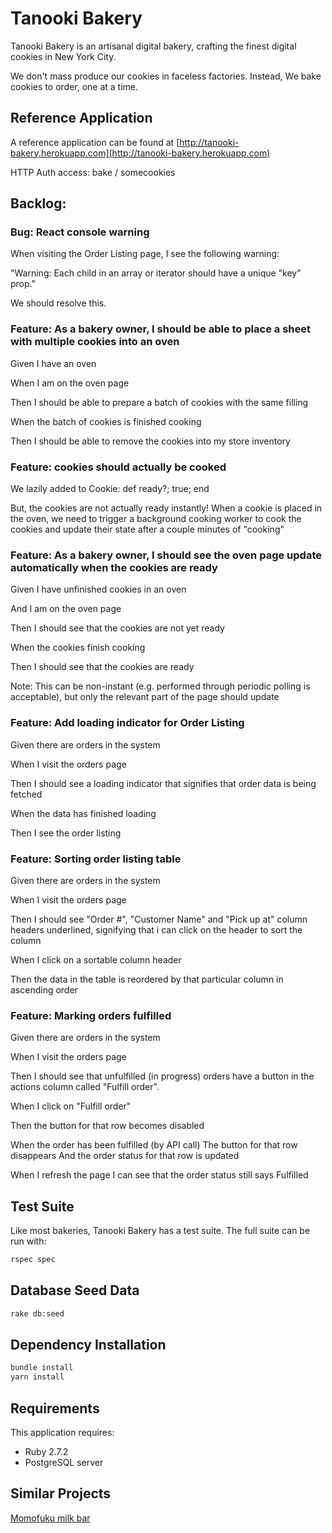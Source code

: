 # Tanooki Bakery

Tanooki Bakery is an artisanal digital bakery, crafting the finest digital
cookies in New York City.

We don't mass produce our cookies in faceless factories. Instead, We bake
cookies to order, one at a time.



## Reference Application

A reference application can be found at
[http://tanooki-bakery.herokuapp.com](http://tanooki-bakery.herokuapp.com)

HTTP Auth access: bake / somecookies

## Backlog:

### Bug: React console warning 
When visiting the Order Listing page, I see the following warning:

"Warning: Each child in an array or iterator should have a unique "key" prop."

We should resolve this.


### Feature: As a bakery owner, I should be able to place a sheet with multiple cookies into an oven
Given I have an oven

When I am on the oven page

Then I should be able to prepare a batch of cookies with the same filling

When the batch of cookies is finished cooking

Then I should be able to remove the cookies into my store inventory


### Feature: cookies should actually be cooked
We lazily added to Cookie: def ready?; true; end

But, the cookies are not actually ready instantly! When a cookie is placed in the oven, we need to trigger a background cooking worker to cook the cookies and update their state after a couple minutes of "cooking"

### Feature: As a bakery owner, I should see the oven page update automatically when the cookies are ready
Given I have unfinished cookies in an oven

And I am on the oven page

Then I should see that the cookies are not yet ready

When the cookies finish cooking

Then I should see that the cookies are ready

Note: This can be non-instant (e.g. performed through periodic polling is acceptable), but only the relevant part of the page should update

### Feature: Add loading indicator for Order Listing
Given there are orders in the system

When I visit the orders page

Then I should see a loading indicator that signifies that order data is being fetched

When the data has finished loading

Then I see the order listing

### Feature: Sorting order listing table
Given there are orders in the system

When I visit the orders page

Then I should see "Order #", "Customer Name" and "Pick up at" column headers underlined, signifying that i can click on the header to sort the column

When I click on a sortable column header

Then the data in the table is reordered by that particular column in ascending order

### Feature: Marking orders fulfilled
Given there are orders in the system

When I visit the orders page

Then I should see that unfulfilled (in progress) orders have a button in the actions column called "Fulfill order".

When I click on "Fulfill order"

Then the button for that row becomes disabled

When the order has been fulfilled (by API call)
The button for that row disappears
And the order status for that row is updated

When I refresh the page
I can see that the order status still says Fulfilled


## Test Suite

Like most bakeries, Tanooki Bakery has a test suite. The full suite can be run
with:

```bash
rspec spec
```

## Database Seed Data

```bash
rake db:seed
```

## Dependency Installation

```bash
bundle install
yarn install
```

## Requirements

This application requires:

- Ruby 2.7.2
- PostgreSQL server

## Similar Projects

[Momofuku milk bar](http://milkbarstore.com/)
